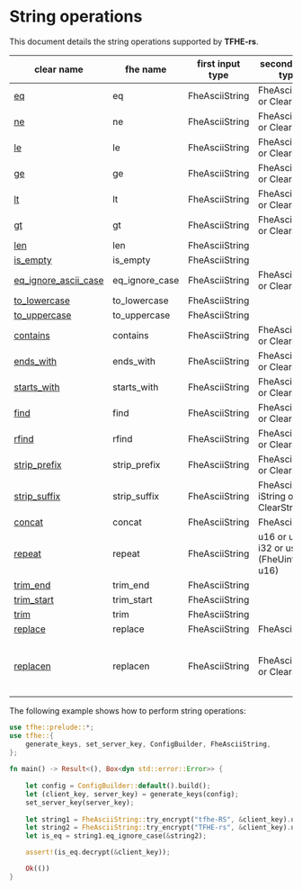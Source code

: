 # String operations

This document details the string operations supported by **TFHE-rs**.

| clear name                                                                                                      | fhe name             | first input type | second input type                            | third input type
| --------------------------------------------------------------------------------------------------------------- | -------------------- | -------------- | ---------------------------------------------- | ------------------
| [eq](https://doc.rust-lang.org/stable/std/primitive.str.html#method.eq)                                         |eq                    | FheAsciiString | FheAsciiString or ClearString                  |
| [ne](https://doc.rust-lang.org/stable/std/primitive.str.html#method.ne)                                         |ne                    | FheAsciiString | FheAsciiString or ClearString                  |
| [le](https://doc.rust-lang.org/stable/std/primitive.str.html#method.le)                                         |le                    | FheAsciiString | FheAsciiString or ClearString                  |
| [ge](https://doc.rust-lang.org/stable/std/primitive.str.html#method.ge)                                         |ge                    | FheAsciiString | FheAsciiString or ClearString                  |
| [lt](https://doc.rust-lang.org/stable/std/primitive.str.html#method.lt)                                         |lt                    | FheAsciiString | FheAsciiString or ClearString                  |
| [gt](https://doc.rust-lang.org/stable/std/primitive.str.html#method.gt)                                         |gt                    | FheAsciiString | FheAsciiString or ClearString                  |
| [len](https://doc.rust-lang.org/stable/std/primitive.str.html#method.len)                                       |len                   | FheAsciiString |                                                |
| [is_empty](https://doc.rust-lang.org/stable/std/primitive.str.html#method.is_empty)                             |is_empty              | FheAsciiString |                                                |
| [eq_ignore_ascii_case](https://doc.rust-lang.org/stable/std/primitive.str.html#method.eq_ignore_ascii_case)     |eq_ignore_case        | FheAsciiString | FheAsciiString or ClearString                  |
| [to_lowercase](https://doc.rust-lang.org/stable/std/primitive.str.html#method.to_lowercase)                     |to_lowercase          | FheAsciiString |                                                |
| [to_uppercase](https://doc.rust-lang.org/stable/std/primitive.str.html#method.to_uppercase)                     |to_uppercase          | FheAsciiString |                                                |
| [contains](https://doc.rust-lang.org/stable/std/primitive.str.html#method.contains)                             |contains              | FheAsciiString | FheAsciiString or ClearString                  |
| [ends_with](https://doc.rust-lang.org/stable/std/primitive.str.html#method.ends_with)                           |ends_with             | FheAsciiString | FheAsciiString or ClearString                  |
| [starts_with](https://doc.rust-lang.org/stable/std/primitive.str.html#method.starts_with)                       |starts_with           | FheAsciiString | FheAsciiString or ClearString                  |
| [find](https://doc.rust-lang.org/stable/std/primitive.str.html#method.find)                                     |find                  | FheAsciiString | FheAsciiString or ClearString                  |
| [rfind](https://doc.rust-lang.org/stable/std/primitive.str.html#method.rfind)                                   |rfind                 | FheAsciiString | FheAsciiString or ClearString                  |
| [strip_prefix](https://doc.rust-lang.org/stable/std/primitive.str.html#method.strip_prefix)                     |strip_prefix          | FheAsciiString | FheAsciiString or ClearString                  |
| [strip_suffix](https://doc.rust-lang.org/stable/std/primitive.str.html#method.strip_suffix)                     |strip_suffix          | FheAsciiString | FheAsci---iString or ClearString               |
| [concat](https://doc.rust-lang.org/stable/std/primitive.str.html#method.concat)                                 |concat                | FheAsciiString | FheAsciiString                                 |
| [repeat](https://doc.rust-lang.org/stable/std/primitive.str.html#method.repeat)                                 |repeat                | FheAsciiString | u16 or u32 or i32 or usize or (FheUint16, u16) |
| [trim_end](https://doc.rust-lang.org/stable/std/primitive.str.html#method.trim_end)                             |trim_end              | FheAsciiString |                                                |
| [trim_start](https://doc.rust-lang.org/stable/std/primitive.str.html#method.trim_start)                         |trim_start            | FheAsciiString |                                                |
| [trim](https://doc.rust-lang.org/stable/std/primitive.str.html#method.trim)                                     |trim                  | FheAsciiString |                                                |
| [replace](https://doc.rust-lang.org/stable/std/primitive.str.html#method.replace)                               |replace               | FheAsciiString | FheAsciiString                                 |
| [replacen](https://doc.rust-lang.org/stable/std/primitive.str.html#method.replacen)                             |replacen              | FheAsciiString | FheAsciiString or ClearString                  | u16 or u32 or i32 or usize or (FheUint16, u16)

The following example shows how to perform string operations:

```rust
use tfhe::prelude::*;
use tfhe::{
    generate_keys, set_server_key, ConfigBuilder, FheAsciiString,
};
    
fn main() -> Result<(), Box<dyn std::error::Error>> {
    
    let config = ConfigBuilder::default().build();
    let (client_key, server_key) = generate_keys(config);
    set_server_key(server_key);
    
    let string1 = FheAsciiString::try_encrypt("tfhe-RS", &client_key).unwrap();
    let string2 = FheAsciiString::try_encrypt("TFHE-rs", &client_key).unwrap();
    let is_eq = string1.eq_ignore_case(&string2);

    assert!(is_eq.decrypt(&client_key));

    Ok(())
}
```
